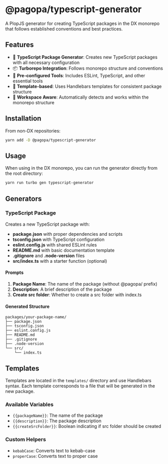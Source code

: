 # @pagopa/typescript-generator

A PlopJS generator for creating TypeScript packages in the DX monorepo that follows established conventions and best practices.

## Features

- 🚀 **TypeScript Package Generator**: Creates new TypeScript packages with all necessary configuration
- 📦 **Turborepo Integration**: Follows monorepo structure and conventions
- 🔧 **Pre-configured Tools**: Includes ESLint, TypeScript, and other essential tools
- 📝 **Template-based**: Uses Handlebars templates for consistent package structure
- 🎯 **Workspace Aware**: Automatically detects and works within the monorepo structure

## Installation

From non-DX repositories:

```bash
yarn add -D @pagopa/typescript-generator
```

## Usage

When using in the DX monorepo, you can run the generator directly from the root directory:

```bash
yarn run turbo gen typescript-generator
```

## Generators

### TypeScript Package

Creates a new TypeScript package with:

- **package.json** with proper dependencies and scripts
- **tsconfig.json** with TypeScript configuration
- **eslint.config.js** with shared ESLint rules
- **README.md** with basic documentation template
- **.gitignore** and **.node-version** files
- **src/index.ts** with a starter function (optional)

#### Prompts

1. **Package Name**: The name of the package (without @pagopa/ prefix)
2. **Description**: A brief description of the package
3. **Create src folder**: Whether to create a src folder with index.ts

#### Generated Structure

```
packages/your-package-name/
├── package.json
├── tsconfig.json
├── eslint.config.js
├── README.md
├── .gitignore
├── .node-version
└── src/
    └── index.ts
```

## Templates

Templates are located in the `templates/` directory and use Handlebars syntax. Each template corresponds to a file that will be generated in the new package.

### Available Variables

- `{{packageName}}`: The name of the package
- `{{description}}`: The package description
- `{{createSrcFolder}}`: Boolean indicating if src folder should be created

### Custom Helpers

- `kebabCase`: Converts text to kebab-case
- `properCase`: Converts text to proper case
